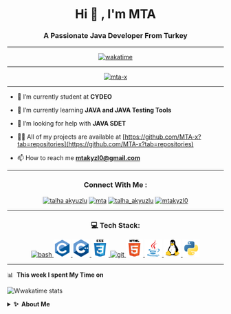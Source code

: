 <h1 align="center">Hi 👋 , I'm MTA</h1>
<h3 align="center">A Passionate Java Developer From Turkey</h3>

---
<p align="center">
<a href="https://wakatime.com/badge/user/46a7dcad-8cdb-4069-b36c-4d6845cde06d/project/3b7b51d8-b103-4ad5-938e-36ae8aab5c86"><img src="https://wakatime.com/badge/user/46a7dcad-8cdb-4069-b36c-4d6845cde06d/project/3b7b51d8-b103-4ad5-938e-36ae8aab5c86.svg" alt="wakatime"></a>
</p>

---

<p align="center"> <a href="https://github.com/ryo-ma/github-profile-trophy"><img src="https://github-profile-trophy.vercel.app/?username=mta-x" alt="mta-x" /></a> </p>

---

- 🔭 I’m currently student at **CYDEO**

- 🌱 I’m currently learning **JAVA and JAVA Testing Tools**

- 🤝 I’m looking for help with **JAVA SDET**

- 👨‍💻 All of my projects are available at [https://github.com/MTA-x?tab=repositories](https://github.com/MTA-x?tab=repositories)

- 📫 How to reach me **mtakyzl0@gmail.com**

---
<h3 align="center">Connect With Me :</h3>
<p align="center">
<a href="https://linkedin.com/in/talha akyuzlu" target="blank"><img align="center" src="https://raw.githubusercontent.com/rahuldkjain/github-profile-readme-generator/master/src/images/icons/Social/linked-in-alt.svg" alt="talha akyuzlu" height="30" width="40" /></a>
<a href="https://stackoverflow.com/users/mta" target="blank"><img align="center" src="https://raw.githubusercontent.com/rahuldkjain/github-profile-readme-generator/master/src/images/icons/Social/stack-overflow.svg" alt="mta" height="30" width="40" /></a>
<a href="https://instagram.com/talha_akyuzlu" target="blank"><img align="center" src="https://raw.githubusercontent.com/rahuldkjain/github-profile-readme-generator/master/src/images/icons/Social/instagram.svg" alt="talha_akyuzlu" height="30" width="40" /></a>
<a href="https://www.hackerrank.com/mtakyzl0" target="blank"><img align="center" src="https://raw.githubusercontent.com/rahuldkjain/github-profile-readme-generator/master/src/images/icons/Social/hackerrank.svg" alt="mtakyzl0" height="30" width="40" /></a>
</p>

---

<h3 align="center">💻 Tech Stack:</h3>
<p align="center"> <a href="https://www.gnu.org/software/bash/" target="_blank" rel="noreferrer"> <img src="https://www.vectorlogo.zone/logos/gnu_bash/gnu_bash-icon.svg" alt="bash" width="40" height="40"/> </a> <a href="https://www.cprogramming.com/" target="_blank" rel="noreferrer"> <img src="https://raw.githubusercontent.com/devicons/devicon/master/icons/c/c-original.svg" alt="c" width="40" height="40"/> </a> <a href="https://www.w3schools.com/cpp/" target="_blank" rel="noreferrer"> <img src="https://raw.githubusercontent.com/devicons/devicon/master/icons/cplusplus/cplusplus-original.svg" alt="cplusplus" width="40" height="40"/> </a> <a href="https://www.w3schools.com/css/" target="_blank" rel="noreferrer"> <img src="https://raw.githubusercontent.com/devicons/devicon/master/icons/css3/css3-original-wordmark.svg" alt="css3" width="40" height="40"/> </a> <a href="https://git-scm.com/" target="_blank" rel="noreferrer"> <img src="https://www.vectorlogo.zone/logos/git-scm/git-scm-icon.svg" alt="git" width="40" height="40"/> </a> <a href="https://www.w3.org/html/" target="_blank" rel="noreferrer"> <img src="https://raw.githubusercontent.com/devicons/devicon/master/icons/html5/html5-original-wordmark.svg" alt="html5" width="40" height="40"/> </a> <a href="https://www.java.com" target="_blank" rel="noreferrer"> <img src="https://raw.githubusercontent.com/devicons/devicon/master/icons/java/java-original.svg" alt="java" width="40" height="40"/> </a> <a href="https://www.linux.org/" target="_blank" rel="noreferrer"> <img src="https://raw.githubusercontent.com/devicons/devicon/master/icons/linux/linux-original.svg" alt="linux" width="40" height="40"/> </a> <a href="https://www.python.org" target="_blank" rel="noreferrer"> <img src="https://raw.githubusercontent.com/devicons/devicon/master/icons/python/python-original.svg" alt="python" width="40" height="40"/> </a> </p>

---

📊 &nbsp;**This week I spent My Time on**

![Wwakatime stats](https://github-readme-stats-taupe-two.vercel.app/api/wakatime?username=gautamkrishnar&hide_title=true&hide_border=true&langs_count=5&bg_color=00000000&text_color=777)
<details>
  <summary><b>✨&nbsp;&nbsp;About&nbsp;Me</b></summary>
  <br/>
  
---
 
![MTA GitHub stats](https://github-readme-stats.vercel.app/api?username=MTA-x&theme=dark&show_icons=true)
[![GitHub Streak](https://github-readme-streak-stats.herokuapp.com?user=MTA-x&theme=dark&date_format=M%20j%5B%2C%20Y%5D)](https://git.io/streak-stats)
  
[![Top Langs](https://github-readme-stats.vercel.app/api/top-langs/?username=anuraghazra&layout=compact&theme=dark&show_icons=true)](https://github.com/anuraghazra/github-readme-stats)
[![MTA's wakatime stats](https://github-readme-stats.vercel.app/api/wakatime?username=MTAdark&theme=dark&)](https://github.com/anuraghazra/github-readme-stats)
  
---  

### ✍️ Random Dev Quote
![](https://quotes-github-readme.vercel.app/api?type=horizontal&theme=tokyonight)

